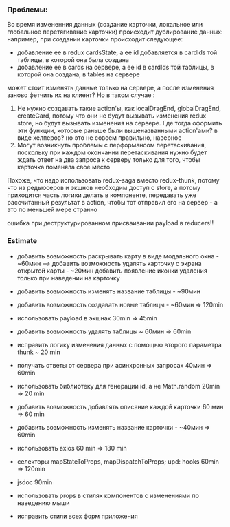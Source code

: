 ### Проблемы:

Во время измененния данных (создание карточки, локальное или глобальное перетягивание карточки) происходит дублирование данных: например, при создании карточки происходит следующее:

-   добавление ее в redux cardsState, а ее id добавляется в cardIds той таблицы, в которой она была создана
-   добавление ее в cards на сервере, а ее id в cardIds той таблицы, в которой она создана, в tables на сервере

может стоит изменять данные только на сервере, а после изменения заново фетчить их на клиент? Но в таком случае :

1. Не нужно создавать такие action'ы, как localDragEnd, globalDragEnd, createCard, потому что они не будут вызывать изменения redux store, но будут вызывать изменения на сервере.
   Где тогда оформить эти функции, которые раньше были вышеназванными action'ами? в виде хелперов? но это не совсем правильно, наверное
2. Могут возникнуть проблемы с перформансом перетаскивания, поскольку при каждом окончании перетаскивания нужно будет ждать ответ на два запроса к серверу только для того, чтобы карточка поменяла свое место

Похоже, что надо использовать redux-saga вместо redux-thunk, потому что из редьюсеров и экшнов необходим доступ с store, а потому приходится часть логики делать в компоненте, передавать уже рассчитанный результат в action, чтобы тот отправил его на сервер - а это по меньшей мере странно

ошибка при деструктурированном присваивании payload в reducers!!

### Estimate

-  добавить возможность раскрывать карту в виде модального окна - ~60мин --> добавить возможность удалять карточку с экрана открытой карты - ~20мин добавить появление иконки удаления только при наведении на карточку 
-  добавить возможность изменять название таблицы - ~90мин 
-  добавить возможность создавать новые таблицы - ~60мин => 120min
-  использовать payload в экшнах 30min => 45min 
-  добавить возможность удалять таблицы ~ 60мин => 60min 
-  исправить логику изменения данных с помощью второго параметра thunk ~ 20 min 
-  получать ответы от сервера при асинхронных запросах 40мин => 60min
-  использовать библиотеку для генерации id, а не Math.random 20min => 20 min 
-  добавить возможность добавлять описание каждой карточки 60 мин => 60 min 
-  добавить возможность изменять название карточки - ~40мин => 60min
-  использовать axios 60 min => 180 min 
-  селекторы mapStateToProps, mapDispatchToProps; upd: hooks 60min => 120min 


-   jsdoc 90min
-   использовать props  в стилях компонентов с изменениями по наведению мыши
-   исправить стили всех форм приложения

